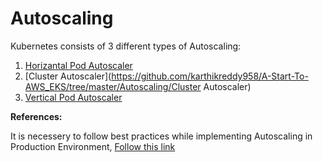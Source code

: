 # Autoscaling

Kubernetes consists of 3 different types of Autoscaling:

1. [Horizantal Pod Autoscaler](https://github.com/karthikreddy958/A-Start-To-AWS_EKS/tree/master/Autoscaling/HPA)
2. [Cluster Autoscaler](https://github.com/karthikreddy958/A-Start-To-AWS_EKS/tree/master/Autoscaling/Cluster Autoscaler)
3. [Vertical Pod Autoscaler](https://github.com/karthikreddy958/A-Start-To-AWS_EKS/tree/master/Autoscaling/VPA)
 

**References:**

It is necessery to follow best practices while implementing Autoscaling in Production Environment, [Follow this link](https://www.replex.io/blog/kubernetes-in-production-best-practices-for-cluster-autoscaler-hpa-and-vpa)




